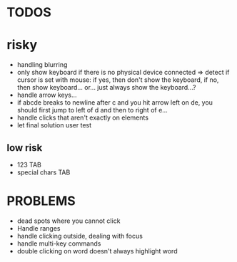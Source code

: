 # TODOS

# risky
- handling blurring
- only show keyboard if there is no physical device connected => detect if cursor is set with mouse: if yes, then don't show the keyboard, if no, then show keyboard... or... just always show the keyboard...?
- handle arrow keys...
- if abcde breaks to newline after c and you hit arrow left on de, you should first jump to left of d and then to right of e...
- handle clicks that aren't exactly on elements
- let final solution user test

## low risk
- 123 TAB
- special chars TAB

# PROBLEMS
- dead spots where you cannot click
- Handle ranges
- handle clicking outside, dealing with focus
- handle multi-key commands
- double clicking on word doesn't always highlight word
